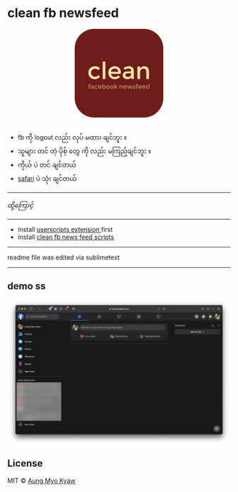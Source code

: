 # clean fb newsfeed

<div align="center">
  <img src="release/clean-fb-newsfeed.icon.png" align="center" width="200">
  <br>
  <br>
</div>


- fb ကို logout လည်း လုပ် မထား ချင်ဘူး ။
- သူများ တင် တဲ့ ပိုစ့် တွေ ကို လည်း မကြည့်ချင်ဘူး ။
- ကိုယ် ပဲ တင် ချင်တယ်
- [safari](https://www.apple.com/safari/) ပဲ သုံး ချင်တယ်

---

_ထို့ကြောင့်_

---

- install [ userscripts extension ](https://apps.apple.com/us/app/userscripts/id1463298887) first
- install [ clean fb news feed scripts ](https://raw.githubusercontent.com/AungMyoKyaw/clean-fb-newsfeed/master/release/clean-fb-newsfeed.user.js)

---

readme file was edited via sublimetext

---

## demo ss

<img src="./assets/clean-newsfeed.png" align="center">

## License

MIT © [Aung Myo Kyaw](https://github.com/AungMyoKyaw)
